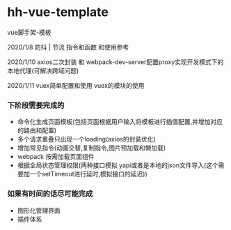 # hh-vue-template
vue脚手架-模板



2020/1/8 防抖 | 节流 指令和函数 和使用参考

2020/1/10 axios二次封装 和 webpack-dev-server配置proxy实现开发模式下的本地代理(可解决跨域问题)

2020/1/11 vuex简单配置和使用 vuex的模块的使用


### 下阶段需要完成的
* 命令化生成页面模板(包括页面根据用户输入将模板进行插值配置,并增加对应的路由和配置)
* 多个请求重叠只出现一个loading(axios的封装优化)
* 增加常见指令(动画交替,复制指令,图片预加载和懒加载)
* webpack 按需加载页面组件
* 根据全局状态管理权限(两种接口模拟 yapi或者是本地的json文件导入(这个需要加一个setTimeout进行延时,模拟接口的延迟))


### 如果有时间的话尽可能完成
* 图形化管理界面
* 插件体系
